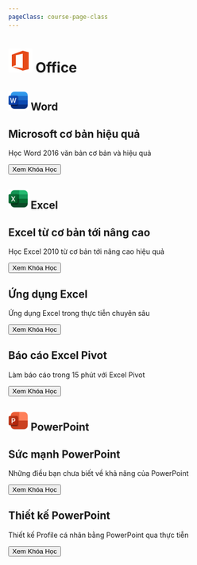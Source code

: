 ```yaml
---
pageClass: course-page-class
---
```


# <img src="https://raw.githubusercontent.com/Zenfection/Image/master/2021/09/04-11-53-53-icons8-office_365.png"> Office 

## <img src="https://raw.githubusercontent.com/Zenfection/Image/master/2021/09/04-11-51-45-word.png" width="40"> Word

<main class="zencourse">

  <div class="zencard" style='background-image: url(/images/docs/course/office/1/1.png);'>
    <div class="content">
      <h2 class="zentitle">Microsoft cơ bản hiệu quả</h2>
      <p class="copy">Học Word 2016 văn bản cơ bản và hiệu quả</p>
      <a href="/course/office/word/1/1.html" target=”_blank”><button class="zenbtn">Xem Khóa Học</button></a>
    </div>
  </div>

</main>

## <img src="https://raw.githubusercontent.com/Zenfection/Image/master/2021/09/04-11-51-50-excel.png" width="40"> Excel

<main class="zencourse">

  <div class="zencard" style='background-image: url(/images/docs/course/office/2/1.png);'>
    <div class="content">
      <h2 class="zentitle">Excel từ cơ bản tới nâng cao</h2>
      <p class="copy">Học Excel 2010 từ cơ bản tới nâng cao hiệu quả</p>
      <a href="/course/office/excel/1/1.html" target=”_blank”><button class="zenbtn">Xem Khóa Học</button></a>
    </div>
  </div>

  <div class="zencard" style='background-image: url(/images/docs/course/office/2/2.png);'>
    <div class="content">
      <h2 class="zentitle">Ứng dụng Excel</h2>
      <p class="copy">Ứng dụng Excel trong thực tiễn chuyên sâu</p>
      <a href="https://drive.google.com/drive/folders/1TzcdDb4jEAN6hVTNoHobBoitIVhe10mx?usp=sharing" target=”_blank”><button class="zenbtn">Xem Khóa Học</button></a>
    </div>
  </div>

  <div class="zencard" style='background-image: url(/images/docs/course/office/2/3.png);'>
    <div class="content">
      <h2 class="zentitle">Báo cáo Excel Pivot</h2>
      <p class="copy">Làm báo cáo trong 15 phút với Excel Pivot</p>
      <a href="https://drive.google.com/drive/folders/18tIImG7lQf5lPBXOrGvgCC4wLNFoWu07?usp=sharing" target=”_blank”><button class="zenbtn">Xem Khóa Học</button></a>
    </div>
  </div>

</main>

## <img src="https://raw.githubusercontent.com/Zenfection/Image/master/2021/09/04-11-51-47-powerpoint.png" width="40"> PowerPoint

<main class="zencourse">
  
  <div class="zencard" style='background-image: url(/images/docs/course/office/3/1.png);'>
    <div class="content">
      <h2 class="zentitle">Sức mạnh PowerPoint</h2>
      <p class="copy">Những điều bạn chưa biết về khả năng của PowerPoint</p>
      <a href="https://drive.google.com/drive/folders/1Te2U7l8lxmsjRFcF21v1_0eFPgbZ7B1a?usp=sharing" target=”_blank”><button class="zenbtn">Xem Khóa Học</button></a>
    </div>
  </div>

  <div class="zencard" style='background-image: url(/images/docs/course/office/3/2.png);'>
    <div class="content">
      <h2 class="zentitle">Thiết kế PowerPoint</h2>
      <p class="copy">Thiết kế Profile cá nhân bằng PowerPoint qua thực tiễn</p>
      <a href="https://drive.google.com/drive/folders/1UQYT8-XctqmgBEtX7DmIKnGF0qOplT3d?usp=sharing" target=”_blank”><button class="zenbtn">Xem Khóa Học</button></a>
    </div>
  </div>

</main>

<comment/>
